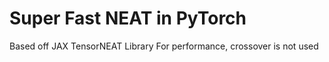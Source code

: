 # Super Fast NEAT in PyTorch

Based off JAX TensorNEAT Library
For performance, crossover is not used